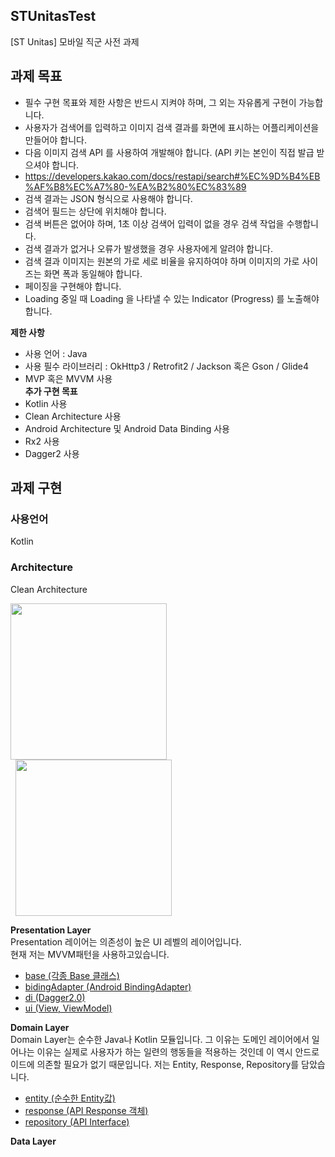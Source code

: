 ## STUnitasTest 
[ST Unitas] 모바일 직군 사전 과제

## 과제 목표   
 - 필수 구현 목표와 제한 사항은 반드시 지켜야 하며, 그 외는 자유롭게 구현이 가능합니다.
 - 사용자가 검색어를 입력하고 이미지 검색 결과를 화면에 표시하는 어플리케이션을 만들어야 합니다.
 - 다음 이미지 검색 API 를 사용하여 개발해야 합니다. (API 키는 본인이 직접 발급 받으셔야 합니다.
 - https://developers.kakao.com/docs/restapi/search#%EC%9D%B4%EB%AF%B8%EC%A7%80-%EA%B2%80%EC%83%89
 - 검색 결과는 JSON 형식으로 사용해야 합니다.
 - 검색어 필드는 상단에 위치해야 합니다.
 - 검색 버튼은 없어야 하며, 1초 이상 검색어 입력이 없을 경우 검색 작업을 수행합니다.
 - 검색 결과가 없거나 오류가 발생했을 경우 사용자에게 알려야 합니다.
 - 검색 결과 이미지는 원본의 가로 세로 비율을 유지하여야 하며 이미지의 가로 사이즈는 화면 폭과 동일해야 합니다.
 - 페이징을 구현해야 합니다.
 - Loading 중일 때 Loading 을 나타낼 수 있는 Indicator (Progress) 를 노출해야합니다.

 **제한 사항**
  - 사용 언어 : Java
  - 사용 필수 라이브러리 : OkHttp3 / Retrofit2 / Jackson 혹은 Gson / Glide4
  - MVP 혹은 MVVM 사용  
**추가 구현 목표**
 - Kotlin 사용
 - Clean Architecture 사용
 - Android Architecture 및 Android Data Binding 사용
 - Rx2 사용
 - Dagger2 사용
 
 ## 과제 구현
 
 ### 사용언어
 Kotlin
 
 ### Architecture
 Clean Architecture  
 
 <div>
  <img src="https://user-images.githubusercontent.com/23161645/73226529-c3e90080-41b3-11ea-9f21-992c4c60335f.png" width = 250>
  <img src="https://miro.medium.com/max/1258/1*a-AUcEVdyRJhIepo9JyJBw.png" hspace=8 width = 250>
 </div>
     
     
 **Presentation Layer**  
 Presentation 레이어는 의존성이 높은 UI 레벨의 레이어입니다.  
현재 저는 MVVM패턴을 사용하고있습니다.  
 - [base (각종 Base 클래스)](https://github.com/YunTaeSik/STUnitasTest/tree/master/app/src/main/java/com/example/stunitastest/presentation/base)
 - [bidingAdapter (Android BindingAdapter)](https://github.com/YunTaeSik/STUnitasTest/tree/master/app/src/main/java/com/example/stunitastest/presentation/bindingAdapter) 
 - [di (Dagger2.0)](https://github.com/YunTaeSik/STUnitasTest/tree/master/app/src/main/java/com/example/stunitastest/presentation/di)
 - [ui (View, ViewModel)](https://github.com/YunTaeSik/STUnitasTest/tree/master/app/src/main/java/com/example/stunitastest/presentation/i)
   
   
 **Domain Layer**  
  Domain Layer는 순수한 Java나 Kotlin 모듈입니다. 그 이유는 도메인 레이어에서 일어나는 이유는 실제로 사용자가 하는 일련의 행동들을 적용하는 것인데 이 역시 안드로이드에 의존할 필요가 없기 때문입니다. 
저는 Entity, Response, Repository를 담았습니다.
  - [entity (순수한 Entity값)](https://github.com/YunTaeSik/STUnitasTest/tree/master/app/src/main/java/com/example/stunitastest/domain/entity)
  - [response (API Response 객체)](https://github.com/YunTaeSik/STUnitasTest/tree/master/app/src/main/java/com/example/stunitastest/domain/response)
  - [repository (API Interface)](https://github.com/YunTaeSik/STUnitasTest/tree/master/app/src/main/java/com/example/stunitastest/domain/repository)
   
   
 **Data Layer**  
